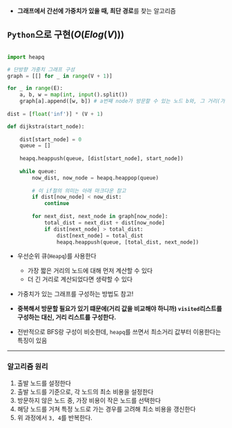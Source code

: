 - **그래프에서 간선에 가중치가 있을 때, 최단 경로**를 찾는 알고리즘

## `Python`으로 구현($O(E log (V))$)

```python

import heapq

# 단방향 가중치 그래프 구성
graph = [[] for _ in range(V + 1)]

for _ in range(E):
    a, b, w = map(int, input().split())
    graph[a].append([w, b]) # a번째 node가 방문할 수 있는 노드 b와, 그 거리(가중치) w
    
dist = [float('inf')] * (V + 1)

def dijkstra(start_node):
    
    dist[start_node] = 0
    queue = []
    
    heapq.heappush(queue, [dist[start_node], start_node])
    
    while queue:
        now_dist, now_node = heapq.heappop(queue)
        
        # 이 if절의 의미는 아래 마크다운 참고
        if dist[now_node] < now_dist:
            continue
    
        for next_dist, next_node in graph[now_node]:
            total_dist = next_dist + dist[now_node]
            if dist[next_node] > total_dist:
                dist[next_node] = total_dist 
                heapq.heappush(queue, [total_dist, next_node]) 
```
- 우선순위 큐(`Heapq`)를 사용한다
	- 가장 짧은 거리의 노드에 대해 먼저 계산할 수 있다
	- 더 긴 거리로 계산되었다면 생략할 수 있다
- 가중치가 있는 그래프를 구성하는 방법도 참고!
- **중복해서 방문할 필요가 있기 떄문에(거리 값을 비교해야 하니까) `visited`리스트를 구성하는 대신, 거리 리스트를 구성한다.**

- 전반적으로 BFS랑 구성이 비슷한데, `heapq`를 쓰면서 최소거리 값부터 이용한다는 특징이 있음


---

### 알고리즘 원리
1. 출발 노드를 설정한다
2. 출발 노드를 기준으로, 각 노드의 최소 비용을 설정한다
3. 방문하지 않은 노드 중, 가장 비용이 작은 노드를 선택한다
4. 해당 노드를 거쳐 특정 노드로 가는 경우를 고려해 최소 비용을 갱신한다
5. 위 과정에서 `3, 4`를 반복한다.
